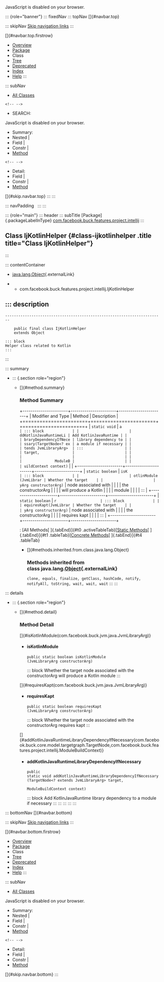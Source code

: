 <div>

JavaScript is disabled on your browser.

</div>

::: {role="banner"}
::: fixedNav
::: topNav
[]{#navbar.top}

::: skipNav
[Skip navigation links](#skip.navbar.top "Skip navigation links")
:::

[]{#navbar.top.firstrow}

-   [Overview](../../../../../../index.html)
-   [Package](package-summary.html)
-   Class
-   [Tree](package-tree.html)
-   [Deprecated](../../../../../../deprecated-list.html)
-   [Index](../../../../../../index-all.html)
-   [Help](../../../../../../help-doc.html)
:::

::: subNav
-   [All Classes](../../../../../../allclasses.html)

```{=html}
<!-- -->
```
-   SEARCH:

<div>

<div>

JavaScript is disabled on your browser.

</div>

</div>

<div>

-   Summary: 
-   Nested \| 
-   Field \| 
-   Constr \| 
-   [Method](#method.summary)

```{=html}
<!-- -->
```
-   Detail: 
-   Field \| 
-   Constr \| 
-   [Method](#method.detail)

</div>

[]{#skip.navbar.top}
:::
:::

::: navPadding
 
:::
:::

::: {role="main"}
::: header
::: subTitle
[Package]{.packageLabelInType} [com.facebook.buck.features.project.intellij](package-summary.html)
:::

## Class IjKotlinHelper {#class-ijkotlinhelper .title title="Class IjKotlinHelper"}
:::

::: contentContainer
-   [java.lang.Object](http://docs.oracle.com/javase/7/docs/api/java/lang/Object.html?is-external=true "class or interface in java.lang"){.externalLink}

-   -   com.facebook.buck.features.project.intellij.IjKotlinHelper

::: description
-   

    ------------------------------------------------------------------------

        public final class IjKotlinHelper
        extends Object

    ::: block
    Helper class related to Kotlin
    :::
:::

::: summary
-   ::: {.section role="region"}
    -   []{#method.summary}

        ### Method Summary

        +-----------------------+-----------------------+-----------------------+
        | Modifier and Type     | Method                | Description           |
        +=======================+=======================+=======================+
        | `static void`         | `a                    | ::: block             |
        |                       | ddKotlinJavaRuntimeLi | Add KotlinJavaRuntime |
        |                       | braryDependencyIfNece | library dependency to |
        |                       | ssary​(TargetNode<? ex | a module if necessary |
        |                       | tends JvmLibraryArg>  | :::                   |
        |                       | target,               |                       |
        |                       |                       |                       |
        |                       |               ModuleB |                       |
        |                       | uildContext context)` |                       |
        +-----------------------+-----------------------+-----------------------+
        | `static boolean`      | `isK                  | ::: block             |
        |                       | otlinModule​(JvmLibrar | Whether the target    |
        |                       | yArg constructorArg)` | node associated with  |
        |                       |                       | the constructorArg    |
        |                       |                       | will produce a Kotlin |
        |                       |                       | module                |
        |                       |                       | :::                   |
        +-----------------------+-----------------------+-----------------------+
        | `static boolean`      | `r                    | ::: block             |
        |                       | equiresKapt​(JvmLibrar | Whether the target    |
        |                       | yArg constructorArg)` | node associated with  |
        |                       |                       | the constructorArg    |
        |                       |                       | requires kapt         |
        |                       |                       | :::                   |
        +-----------------------+-----------------------+-----------------------+

        : [All Methods[ ]{.tabEnd}]{#t0 .activeTableTab}[[Static
        Methods](javascript:show(1);)[ ]{.tabEnd}]{#t1
        .tableTab}[[Concrete
        Methods](javascript:show(8);)[ ]{.tabEnd}]{#t4 .tableTab}

        -   []{#methods.inherited.from.class.java.lang.Object}

            ### Methods inherited from class java.lang.[Object](http://docs.oracle.com/javase/7/docs/api/java/lang/Object.html?is-external=true "class or interface in java.lang"){.externalLink}

            `clone, equals, finalize, getClass, hashCode, notify, notifyAll, toString, wait, wait, wait`
    :::
:::

::: details
-   ::: {.section role="region"}
    -   []{#method.detail}

        ### Method Detail

        []{#isKotlinModule(com.facebook.buck.jvm.java.JvmLibraryArg)}

        -   #### isKotlinModule

            ``` methodSignature
            public static boolean isKotlinModule​(JvmLibraryArg constructorArg)
            ```

            ::: block
            Whether the target node associated with the constructorArg
            will produce a Kotlin module
            :::

        []{#requiresKapt(com.facebook.buck.jvm.java.JvmLibraryArg)}

        -   #### requiresKapt

            ``` methodSignature
            public static boolean requiresKapt​(JvmLibraryArg constructorArg)
            ```

            ::: block
            Whether the target node associated with the constructorArg
            requires kapt
            :::

        []{#addKotlinJavaRuntimeLibraryDependencyIfNecessary(com.facebook.buck.core.model.targetgraph.TargetNode,com.facebook.buck.features.project.intellij.ModuleBuildContext)}

        -   #### addKotlinJavaRuntimeLibraryDependencyIfNecessary

            ``` methodSignature
            public static void addKotlinJavaRuntimeLibraryDependencyIfNecessary​(TargetNode<? extends JvmLibraryArg> target,
                                                                                ModuleBuildContext context)
            ```

            ::: block
            Add KotlinJavaRuntime library dependency to a module if
            necessary
            :::
    :::
:::
:::
:::

::: bottomNav
[]{#navbar.bottom}

::: skipNav
[Skip navigation links](#skip.navbar.bottom "Skip navigation links")
:::

[]{#navbar.bottom.firstrow}

-   [Overview](../../../../../../index.html)
-   [Package](package-summary.html)
-   Class
-   [Tree](package-tree.html)
-   [Deprecated](../../../../../../deprecated-list.html)
-   [Index](../../../../../../index-all.html)
-   [Help](../../../../../../help-doc.html)
:::

::: subNav
-   [All Classes](../../../../../../allclasses.html)

<div>

<div>

JavaScript is disabled on your browser.

</div>

</div>

<div>

-   Summary: 
-   Nested \| 
-   Field \| 
-   Constr \| 
-   [Method](#method.summary)

```{=html}
<!-- -->
```
-   Detail: 
-   Field \| 
-   Constr \| 
-   [Method](#method.detail)

</div>

[]{#skip.navbar.bottom}
:::

